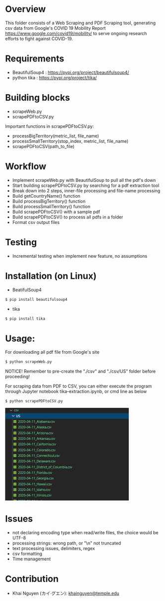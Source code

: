 # Overview 
This folder consists of a Web Scraping and PDF Scraping tool, generating csv data from Google's COVID 19 Mobility Report https://www.google.com/covid19/mobility/ to serve ongoing research efforts to fight against COVID-19.

# Requirements
* BeautifulSoup4 : https://pypi.org/project/beautifulsoup4/
* python tika : https://pypi.org/project/tika/

# Building blocks
* scrapeWeb.py 
* scrapePDFtoCSV.py

Important functions in scrapePDFtoCSV.py: 
- processBigTerritory(metric_list, file_name)
- processSmallTerritory(stop_index, metric_list, file_name)
- scrapePDFtoCSV(path_to_file)

# Workflow
- Implement scrapeWeb.py with BeautifulSoup to pull all the pdf's down
- Start building scrapePDFtoCSV.py by searching for a pdf extraction tool
- Break down into 2 steps, inner-file processing and file-name processing
- Build getCountryName() function
- Build processBigTerritory() function
- Build processSmallTerritory() function
- Build scrapePDFtoCSV() with a sample pdf
- Build scrapePDFtoCSV() to process all pdfs in a folder
- Format csv output files


# Testing
* Incremental testing when implement new feature, no assumptions

# Installation (on Linux)
* BeatifulSoup4

```bash
$ pip install beautifulsoup4
``` 

* tika
```bash
$ pip install tika
```

# Usage: 

For downloading all pdf file from Google's site

```bash
$ python scrapeWeb.py
```

NOTICE! Remember to pre-create the "./csv" and "./csv/US" folder before proceeding!

For scraping data from PDF to CSV, you can either execute the program through Jupyter notebook tika-extraction.ipynb, or cmd line as below

```bash
$ python scrapePDFtoCSV.py
```
![us_files](./images/us_files.PNG)

# Issues
* not declaring encoding type when read/write files, the choice would be UTF-8
* processing strings: wrong path, or "\n" not truncated
* text processing issues, delimiters, regex
* csv formatting
* Time management

# Contribution
* Khai Nguyen (カイ∙グエン):  khainguyen@temple.edu